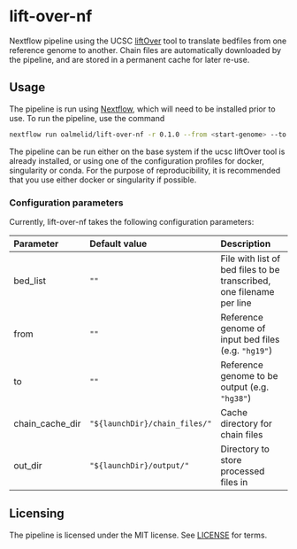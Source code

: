 # lift-over-nf
Nextflow pipeline using the UCSC [liftOver](https://genome.ucsc.edu/cgi-bin/hgLiftOver) tool to translate bedfiles from one reference genome to another. 
Chain files are automatically downloaded by the pipeline, and are stored in a permanent cache for later re-use.

## Usage

The pipeline is run using [Nextflow](https://www.nextflow.io/), which will need to be installed prior to use. To run the pipeline, use the command

```bash
nextflow run oalmelid/lift-over-nf -r 0.1.0 --from <start-genome> --to <end-genome> --bed_list <file with list of bedfiles to process> -profile <docker|singularity|conda>
```

The pipeline can be run either on the base system if the ucsc liftOver tool is already installed, or using one of the configuration profiles for docker, singularity or conda. 
For the purpose of reproducibility, it is recommended that you use either docker or singularity if possible.

### Configuration parameters

Currently, lift-over-nf takes the following configuration parameters:

| Parameter | Default value | Description |
| :---  | :---  | :-----  |
| bed_list | `""` | File with list of bed files to be transcribed, one filename per line |
| from | `""` | Reference genome of input bed files (e.g. `"hg19"`) | 
| to | `""` | Reference genome to be output (e.g. `"hg38"`) | 
| chain_cache_dir | `"${launchDir}/chain_files/"` | Cache directory for chain files | 
| out_dir | `"${launchDir}/output/"` | Directory to store processed files in |

## Licensing

The pipeline is licensed under the MIT license. See [LICENSE](LICENSE) for terms.
